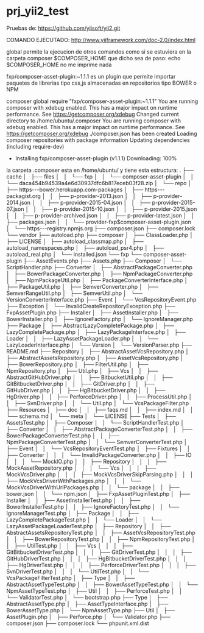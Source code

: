 # prj_yii2_test
Pruebas de: https://github.com/yiisoft/yii2.git

COMANDO EJECUTADO:
http://www.yiiframework.com/doc-2.0/index.html

global permite la ejecucion de otros comandos como si se estuviera en la carpeta composer 
$COMPOSER_HOME que dicho sea de paso: echo $COMPOSER_HOME no me imprime nada

fxp/composer-asset-plugin:~1.1.1 es un plugin que permite importar paquetes de librerias tipo css,js
almacenadas en repositorios tipo BOWER o NPM

composer global require "fxp/composer-asset-plugin:~1.1.1"
You are running composer with xdebug enabled. This has a major impact on runtime performance. See https://getcomposer.org/xdebug
Changed current directory to /home/ubuntu/.composer
You are running composer with xdebug enabled. This has a major impact on runtime performance. See https://getcomposer.org/xdebug
./composer.json has been created
Loading composer repositories with package information
Updating dependencies (including require-dev)
  - Installing fxp/composer-asset-plugin (v1.1.1)
    Downloading: 100%  

la carpeta .composer esta en /home/ubuntu/
y tiene esta estructura:
.
├── cache
│   ├── files
│   │   └── fxp
│   │       └── composer-asset-plugin
│   │           └── daca454b94539a4e6d30937dfc6b817eceb03f28.zip
│   └── repo
│       ├── https---bower.herokuapp.com-packages
│       ├── https---packagist.org
│       │   ├── p-provider-2013.json
│       │   ├── p-provider-2014.json
│       │   ├── p-provider-2015-04.json
│       │   ├── p-provider-2015-07.json
│       │   ├── p-provider-2015-10.json
│       │   ├── p-provider-2015.json
│       │   ├── p-provider-archived.json
│       │   ├── p-provider-latest.json
│       │   ├── packages.json
│       │   └── provider-fxp$composer-asset-plugin.json
│       └── https---registry.npmjs.org
├── composer.json
├── composer.lock
└── vendor
    ├── autoload.php
    ├── composer
    │   ├── ClassLoader.php
    │   ├── LICENSE
    │   ├── autoload_classmap.php
    │   ├── autoload_namespaces.php
    │   ├── autoload_psr4.php
    │   ├── autoload_real.php
    │   └── installed.json
    └── fxp
        └── composer-asset-plugin
            ├── AssetEvents.php
            ├── Assets.php
            ├── Composer
            │   └── ScriptHandler.php
            ├── Converter
            │   ├── AbstractPackageConverter.php
            │   ├── BowerPackageConverter.php
            │   ├── NpmPackageConverter.php
            │   ├── NpmPackageUtil.php
            │   ├── PackageConverterInterface.php
            │   ├── PackageUtil.php
            │   ├── SemverConverter.php
            │   ├── SemverRangeUtil.php
            │   ├── SemverUtil.php
            │   └── VersionConverterInterface.php
            ├── Event
            │   └── VcsRepositoryEvent.php
            ├── Exception
            │   └── InvalidCreateRepositoryException.php
            ├── FxpAssetPlugin.php
            ├── Installer
            │   ├── AssetInstaller.php
            │   ├── BowerInstaller.php
            │   ├── IgnoreFactory.php
            │   └── IgnoreManager.php
            ├── Package
            │   ├── AbstractLazyCompletePackage.php
            │   ├── LazyCompletePackage.php
            │   ├── LazyPackageInterface.php
            │   ├── Loader
            │   │   ├── LazyAssetPackageLoader.php
            │   │   └── LazyLoaderInterface.php
            │   └── Version
            │       └── VersionParser.php
            ├── README.md
            ├── Repository
            │   ├── AbstractAssetVcsRepository.php
            │   ├── AbstractAssetsRepository.php
            │   ├── AssetVcsRepository.php
            │   ├── BowerRepository.php
            │   ├── FilterUtil.php
            │   ├── NpmRepository.php
            │   ├── Util.php
            │   ├── Vcs
            │   │   ├── AbstractGitHubDriver.php
            │   │   ├── BitbucketUtil.php
            │   │   ├── GitBitbucketDriver.php
            │   │   ├── GitDriver.php
            │   │   ├── GitHubDriver.php
            │   │   ├── HgBitbucketDriver.php
            │   │   ├── HgDriver.php
            │   │   ├── PerforceDriver.php
            │   │   ├── ProcessUtil.php
            │   │   ├── SvnDriver.php
            │   │   └── Util.php
            │   └── VcsPackageFilter.php
            ├── Resources
            │   ├── doc
            │   │   ├── faqs.md
            │   │   ├── index.md
            │   │   └── schema.md
            │   └── meta
            │       └── LICENSE
            ├── Tests
            │   ├── AssetsTest.php
            │   ├── Composer
            │   │   └── ScriptHandlerTest.php
            │   ├── Converter
            │   │   ├── AbstractPackageConverterTest.php
            │   │   ├── BowerPackageConverterTest.php
            │   │   ├── NpmPackageConverterTest.php
            │   │   └── SemverConverterTest.php
            │   ├── Event
            │   │   └── VcsRepositoryEventTest.php
            │   ├── Fixtures
            │   │   ├── Converter
            │   │   │   └── InvalidPackageConverter.php
            │   │   ├── IO
            │   │   │   └── MockIO.php
            │   │   ├── Repository
            │   │   │   ├── MockAssetRepository.php
            │   │   │   └── Vcs
            │   │   │       ├── MockVcsDriver.php
            │   │   │       ├── MockVcsDriverSkipParsing.php
            │   │   │       ├── MockVcsDriverWithPackages.php
            │   │   │       └── MockVcsDriverWithUrlPackages.php
            │   │   └── package
            │   │       ├── bower.json
            │   │       └── npm.json
            │   ├── FxpAssetPluginTest.php
            │   ├── Installer
            │   │   ├── AssetInstallerTest.php
            │   │   ├── BowerInstallerTest.php
            │   │   ├── IgnoreFactoryTest.php
            │   │   └── IgnoreManagerTest.php
            │   ├── Package
            │   │   ├── LazyCompletePackageTest.php
            │   │   └── Loader
            │   │       └── LazyAssetPackageLoaderTest.php
            │   ├── Repository
            │   │   ├── AbstractAssetsRepositoryTest.php
            │   │   ├── AssetVcsRepositoryTest.php
            │   │   ├── BowerRepositoryTest.php
            │   │   ├── NpmRepositoryTest.php
            │   │   ├── UtilTest.php
            │   │   ├── Vcs
            │   │   │   ├── GitBitbucketDriverTest.php
            │   │   │   ├── GitDriverTest.php
            │   │   │   ├── GitHubDriverTest.php
            │   │   │   ├── HgBitbucketDriverTest.php
            │   │   │   ├── HgDriverTest.php
            │   │   │   ├── PerforceDriverTest.php
            │   │   │   ├── SvnDriverTest.php
            │   │   │   └── UtilTest.php
            │   │   └── VcsPackageFilterTest.php
            │   ├── Type
            │   │   ├── AbstractAssetTypeTest.php
            │   │   ├── BowerAssetTypeTest.php
            │   │   └── NpmAssetTypeTest.php
            │   ├── Util
            │   │   ├── PerforceTest.php
            │   │   └── ValidatorTest.php
            │   └── bootstrap.php
            ├── Type
            │   ├── AbstractAssetType.php
            │   ├── AssetTypeInterface.php
            │   ├── BowerAssetType.php
            │   └── NpmAssetType.php
            ├── Util
            │   ├── AssetPlugin.php
            │   ├── Perforce.php
            │   └── Validator.php
            ├── composer.json
            ├── composer.lock
            └── phpunit.xml.dist